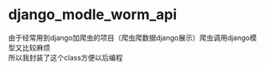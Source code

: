 # django_modle_worm_api
由于经常用到django加爬虫的项目（爬虫爬数据django展示）爬虫调用django模型又比较麻烦<br />
所以我封装了这个class方便以后编程
